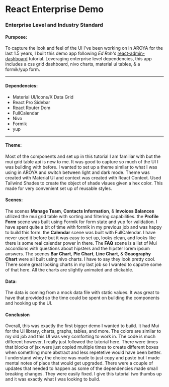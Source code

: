 # React Enterprise Demo
### Enterprise Level and Industry Standard

#### Purspose:
To capture the look and feel of the UI I've been working on in AROYA for the last 1.5 years, I built this demo app following *Ed Roh's* [react-admin-dashboard](https://github.com/ed-roh/react-admin-dashboard) tutorial. Leveraging enterprise level dependencies, this app includes a css grid dashboard, nivo charts, material ui tables, & a formik/yup form.

---

#### Dependencies:
- Material UI/Icons/X Data Grid
- React Pro Sidebar
- React Router Dom
- FullCalendar
- Nivo
- Formik
- yup

---

#### Theme:
Most of the components and set up in this tutorial I am familiar with but the mui grid table api is new to me. It was good to capture so much of the UI I was building with before. I wanted to set up a theme similar to what I was using in AROYA and switch between light and dark mode. Theme was created with Material UI and context was created with React Context. Used Tailwind Shades to create the object of shade vlaues given a hex color. This made for very convenient set up of reusable styles. 

#### Scenes:
The scenes **Manage Team**, **Contacts Information**, & **Invoices Balances** utilized the mui grid table with sorting and filtering capabilities. the **Profile Form** scene was built using Formik for form state and yup for validation. I have spent quite a bit of time with formik in my previous job and was happy to build this form. the **Calendar** scene was built with FullCalendar. I have never used it before but it was easy to set up, looks clean, and looks like there is some real calendar power in there. The **FAQ** scene is a list of Mui accordions with questions about hipsters and the hipster lorem ipsum answers. The scenes **Bar Chart**, **Pie Chart**, **Line Chart**, & **Geaography Chart** were all built using nivo charts. I have to say they look pretty cool. There some great looking charts in my last job so I wanted to caputre some of that here. All the charts are slightly animated and clickable.

#### Data:
The data is coming from a mock data file with static values. It was great to have that provided so the time could be spent on building the components and hooking up the UI.

#### Conclusion
Overall, this was exactly the first bigger demo I wanted to build. It had Mui for the UI library, charts, graphs, tables, and more. The colors are similar to my old job and this UI was very comforting to work in. The code is much different however. I really just followed the tutorial here. There were times that blocks of jsx were just copied multiple times to create different boxes when something more abstract and less repetetive would have been better. I understand whey the choice was made to just copy and paste but I made mental notes of place that would get upgraded. There were a couple of updates that needed to happen as some of the dependencies made small breaking changes. They were easily fixed. I give this tutorial two thumbs up and it was exactly what I was looking to build.